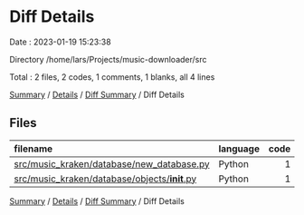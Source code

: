 # Diff Details

Date : 2023-01-19 15:23:38

Directory /home/lars/Projects/music-downloader/src

Total : 2 files,  2 codes, 1 comments, 1 blanks, all 4 lines

[Summary](results.md) / [Details](details.md) / [Diff Summary](diff.md) / Diff Details

## Files
| filename | language | code | comment | blank | total |
| :--- | :--- | ---: | ---: | ---: | ---: |
| [src/music_kraken/database/new_database.py](/src/music_kraken/database/new_database.py) | Python | 1 | 1 | 0 | 2 |
| [src/music_kraken/database/objects/__init__.py](/src/music_kraken/database/objects/__init__.py) | Python | 1 | 0 | 1 | 2 |

[Summary](results.md) / [Details](details.md) / [Diff Summary](diff.md) / Diff Details